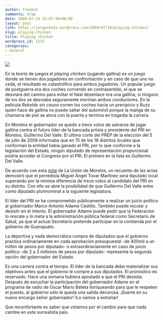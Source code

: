 ```yaml
---
author: freebot
comments: true
date: 2009-07-10 15:07:30+00:00
layout: post
link: https://jorgeikeda.wordpress.com/2009/07/10/playing-chicken/
slug: playing-chicken
title: Playing chicken
wordpress_id: 1133
categories:
- General
---
```


[![](https://jorgeikeda.files.wordpress.com/2009/07/b8dac-kfccopy.jpg)](http://www.dosisdiarias.com/2009/06/2008-06-30.html)

En la teoría de juegos el _playing chicken_ (jugando gallina) es un juego donde se tienen dos jugadores en confrontación y en caso de que uno no ceda, el resultado es catastrófico para ambos jugadores. Un popular juego de postguerra era dos coches corriendo en contrasentido, el que se desviara del camino para evitar el fatal desenlace era una gallina, si ninguno de los dos se desviaba seguramente morirían ambos conductores. En la película _Rebelde sin causa_ corren los coches hacia un precipicio y Buzz quien hace de gallina no puede saltar del automóvil porque la manga de su chamarra de piel se atora con la puerta y termina en tragedia la carrera.

En Morelos el gobernador se quedó a trece votos de salvarse de jugar gallina contra el futuro líder de la bancada priísta y presidente del PRI en Morelos, Guillermo Del Valle. El último corte del PREP de la elección del 5 de julio de 2009 informaba que en 15 de los 18 distritos locales que conforman la entidad había ganado el PRI, por lo que conforme a la legislación del Estado, ningún diputado de representación proporcional podría acceder al Congreso por el PRI. El primero en la lista es Guillermo Del Valle.



De acuerdo con esta [nota](http://www.launion.com.mx/mostrar_noticia.php?clave=79286&encabezado=S%C3%AD%20entra%20Del%20Valle%20en%20la%20pr%C3%B3xima%20legislatura%20&laseccion=Pol%C3%ADtica) de La Unión de Morelos, un recuento de las actas demostró que el perredista Miguel Ángel Tovar Martínez será diputado local superando por la mínima diferencia de trece votos al candidato del PRI en su distrito. Con ello se abre la posibilidad de que Guillermo Del Valle entre como diputado plurinominal a la siguiente legislatura.

El líder del PRI se ha comprometido públicamente a realizar un juicio político al gobernador Marco Antonio Adame Castillo. También puede recular y desistir en el intento. El gobernador Adame puede pedir que la Federación lo rescate y lo meta a la administración pública federal como Secretario de Salud, ya que el actual Secretario pretende participar en la contienda por el gobierno de Guanajuato.

La deportiva y nada democrática compra de diputados que el gobierno practica ordinariamente en cada aprobación presupuestal -de 400mil a un millón de pesos por diputado- o extraordinariamente en caso de juicio político -de 2 a 3 millones de pesos por diputado- representa la segunda opción del gobernador del Estado.

Es una carrera contra el tiempo. El líder de la bancada debe materializar sus objetivos antes que el gobierno le compre a sus diputados. El pronóstico es reservado. Hace una semana hubiera apostado a que el PRI desistía. Después de escuchar la participación del gobernador Adame en el programa de radio de Oscar Mario Beteta lloriqueando para que le respeten el puesto, al gobierno sólo le queda una salida decorosa. ¡Suerte en su nuevo encargo señor gobernador! !Lo vamos a extrañar!

Que reconfortante es saber que votamos por el cambio para que nada cambie en este surrealista país. 

